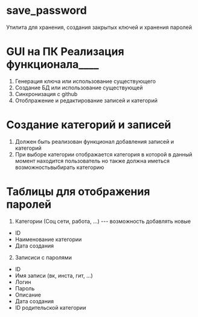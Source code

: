 # save_password
Утилита для хранения, создания закрытых ключей  и хранения паролей

# GUI на ПК Реализация функционала____
1. Генерация ключа или использование существующего
2. Создание БД или использование существующей
3. Синхронизация с github
4. Отоблражение и редактирование записей и категорий

# Создание категорий и записей
1. Должен быть реализован функционал добавления записей и категорий
2. При выборе категории отображается категория в которой в данный момент находится пользователь но также должна иметься возможностьвыбирать категорию


# Таблицы для отображения паролей
1. Категории (Соц сети, работа, ...) --- возможность добавлять новые
  - ID
  - Наименование категории
  - Дата создания 
2. Записиси с паролями
  - ID
  - Имя записи (вк, инста, гит, ...)
  - Логин
  - Пароль
  - Описание
  - Дата создания
  - ID родительской категории
